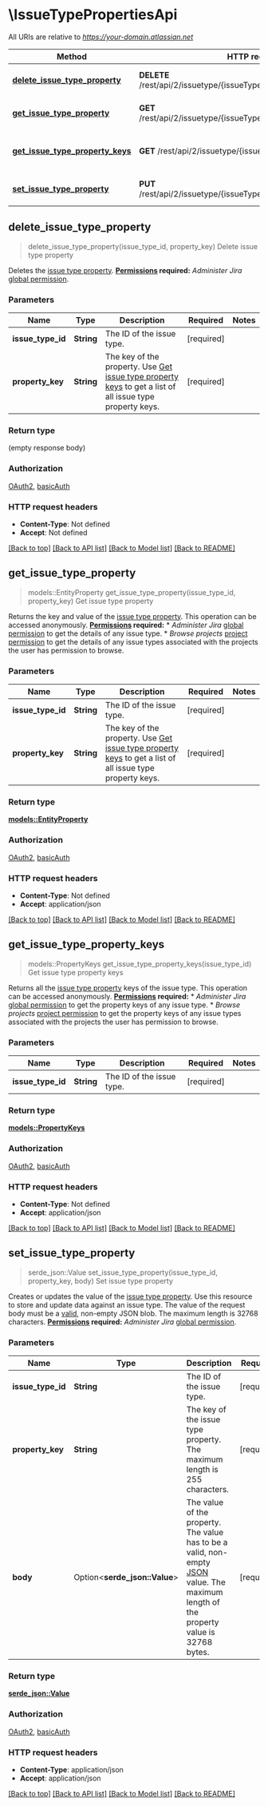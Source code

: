 # \IssueTypePropertiesApi

All URIs are relative to *https://your-domain.atlassian.net*

Method | HTTP request | Description
------------- | ------------- | -------------
[**delete_issue_type_property**](IssueTypePropertiesApi.md#delete_issue_type_property) | **DELETE** /rest/api/2/issuetype/{issueTypeId}/properties/{propertyKey} | Delete issue type property
[**get_issue_type_property**](IssueTypePropertiesApi.md#get_issue_type_property) | **GET** /rest/api/2/issuetype/{issueTypeId}/properties/{propertyKey} | Get issue type property
[**get_issue_type_property_keys**](IssueTypePropertiesApi.md#get_issue_type_property_keys) | **GET** /rest/api/2/issuetype/{issueTypeId}/properties | Get issue type property keys
[**set_issue_type_property**](IssueTypePropertiesApi.md#set_issue_type_property) | **PUT** /rest/api/2/issuetype/{issueTypeId}/properties/{propertyKey} | Set issue type property



## delete_issue_type_property

> delete_issue_type_property(issue_type_id, property_key)
Delete issue type property

Deletes the [issue type property](https://developer.atlassian.com/cloud/jira/platform/storing-data-without-a-database/#a-id-jira-entity-properties-a-jira-entity-properties).  **[Permissions](#permissions) required:** *Administer Jira* [global permission](https://confluence.atlassian.com/x/x4dKLg).

### Parameters


Name | Type | Description  | Required | Notes
------------- | ------------- | ------------- | ------------- | -------------
**issue_type_id** | **String** | The ID of the issue type. | [required] |
**property_key** | **String** | The key of the property. Use [Get issue type property keys](#api-rest-api-2-issuetype-issueTypeId-properties-get) to get a list of all issue type property keys. | [required] |

### Return type

 (empty response body)

### Authorization

[OAuth2](../README.md#OAuth2), [basicAuth](../README.md#basicAuth)

### HTTP request headers

- **Content-Type**: Not defined
- **Accept**: Not defined

[[Back to top]](#) [[Back to API list]](../README.md#documentation-for-api-endpoints) [[Back to Model list]](../README.md#documentation-for-models) [[Back to README]](../README.md)


## get_issue_type_property

> models::EntityProperty get_issue_type_property(issue_type_id, property_key)
Get issue type property

Returns the key and value of the [issue type property](https://developer.atlassian.com/cloud/jira/platform/storing-data-without-a-database/#a-id-jira-entity-properties-a-jira-entity-properties).  This operation can be accessed anonymously.  **[Permissions](#permissions) required:**   *  *Administer Jira* [global permission](https://confluence.atlassian.com/x/x4dKLg) to get the details of any issue type.  *  *Browse projects* [project permission](https://confluence.atlassian.com/x/yodKLg) to get the details of any issue types associated with the projects the user has permission to browse.

### Parameters


Name | Type | Description  | Required | Notes
------------- | ------------- | ------------- | ------------- | -------------
**issue_type_id** | **String** | The ID of the issue type. | [required] |
**property_key** | **String** | The key of the property. Use [Get issue type property keys](#api-rest-api-2-issuetype-issueTypeId-properties-get) to get a list of all issue type property keys. | [required] |

### Return type

[**models::EntityProperty**](EntityProperty.md)

### Authorization

[OAuth2](../README.md#OAuth2), [basicAuth](../README.md#basicAuth)

### HTTP request headers

- **Content-Type**: Not defined
- **Accept**: application/json

[[Back to top]](#) [[Back to API list]](../README.md#documentation-for-api-endpoints) [[Back to Model list]](../README.md#documentation-for-models) [[Back to README]](../README.md)


## get_issue_type_property_keys

> models::PropertyKeys get_issue_type_property_keys(issue_type_id)
Get issue type property keys

Returns all the [issue type property](https://developer.atlassian.com/cloud/jira/platform/storing-data-without-a-database/#a-id-jira-entity-properties-a-jira-entity-properties) keys of the issue type.  This operation can be accessed anonymously.  **[Permissions](#permissions) required:**   *  *Administer Jira* [global permission](https://confluence.atlassian.com/x/x4dKLg) to get the property keys of any issue type.  *  *Browse projects* [project permission](https://confluence.atlassian.com/x/yodKLg) to get the property keys of any issue types associated with the projects the user has permission to browse.

### Parameters


Name | Type | Description  | Required | Notes
------------- | ------------- | ------------- | ------------- | -------------
**issue_type_id** | **String** | The ID of the issue type. | [required] |

### Return type

[**models::PropertyKeys**](PropertyKeys.md)

### Authorization

[OAuth2](../README.md#OAuth2), [basicAuth](../README.md#basicAuth)

### HTTP request headers

- **Content-Type**: Not defined
- **Accept**: application/json

[[Back to top]](#) [[Back to API list]](../README.md#documentation-for-api-endpoints) [[Back to Model list]](../README.md#documentation-for-models) [[Back to README]](../README.md)


## set_issue_type_property

> serde_json::Value set_issue_type_property(issue_type_id, property_key, body)
Set issue type property

Creates or updates the value of the [issue type property](https://developer.atlassian.com/cloud/jira/platform/storing-data-without-a-database/#a-id-jira-entity-properties-a-jira-entity-properties). Use this resource to store and update data against an issue type.  The value of the request body must be a [valid](http://tools.ietf.org/html/rfc4627), non-empty JSON blob. The maximum length is 32768 characters.  **[Permissions](#permissions) required:** *Administer Jira* [global permission](https://confluence.atlassian.com/x/x4dKLg).

### Parameters


Name | Type | Description  | Required | Notes
------------- | ------------- | ------------- | ------------- | -------------
**issue_type_id** | **String** | The ID of the issue type. | [required] |
**property_key** | **String** | The key of the issue type property. The maximum length is 255 characters. | [required] |
**body** | Option<**serde_json::Value**> | The value of the property. The value has to be a valid, non-empty [JSON](https://tools.ietf.org/html/rfc4627) value. The maximum length of the property value is 32768 bytes. | [required] |

### Return type

[**serde_json::Value**](serde_json::Value.md)

### Authorization

[OAuth2](../README.md#OAuth2), [basicAuth](../README.md#basicAuth)

### HTTP request headers

- **Content-Type**: application/json
- **Accept**: application/json

[[Back to top]](#) [[Back to API list]](../README.md#documentation-for-api-endpoints) [[Back to Model list]](../README.md#documentation-for-models) [[Back to README]](../README.md)


